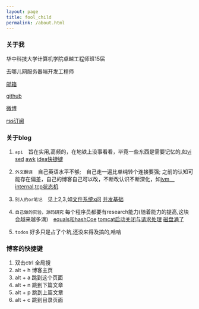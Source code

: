 ```yaml
---
layout: page
title: fool_child
permalink: /about.html
---
```


### 关于我

华中科技大学计算机学院卓越工程师班15届

去哪儿网服务器端开发工程师

<a href="mailto:lcj1992@hotmail.com">邮箱</a> 

[github](http://github.com/lcj1992/)
 
[微博](http://weibo.com/u/1825339361) 

[rss订阅](http://foolchild.cn/feed.xml)

### 关于blog

1. `api`　旨在实用,高频的，在地铁上没事看看，毕竟一些东西是需要记忆的,如[vi](/2015/12/27/vi)  [sed](/2015/12/26/sed) [awk](/2015/12/25/awk) [idea快捷键](2015/11/25/ideaShortCut)

2. `外文翻译`　自己英语水平不够;　自己走一遍比单纯转个连接要强; 之前的认知可能存在偏差，自己的博客自己可以改，不断改认识不断深化，如[jvm　internal](/2015/09/03/jvm_internal),[tcp状态机](/2015/12/25/tcpFSM)

3.  `别人的or笔记`　见上2,3,如[文件系统x问](/2016/01/07/fileSysQA) [并发基础](/2015/11/25/concurrent)

4.  `自己做的实验，源码研究` 每个程序员都要有research能力(随着能力的提高,这块会越来越多滴)　[equals和hashCoe](/2016/03/10/equals_hashcode) [tomcat启动关闭与请求处理](/2016/04/26/tomcat_source) [磁盘满了](/2015/12/17/diskFull)　

5.  `todos` 好多只是占了个坑,还没来得及搞的,哈哈

### 博客的快捷键

1.  双击ctrl 全局搜
2.  alt + h 博客主页
3.  alt + a 跳到这个页面
4.  alt + n 跳到下篇文章
5.  alt + p 跳到上篇文章
6.  alt + c 跳到目录页面
